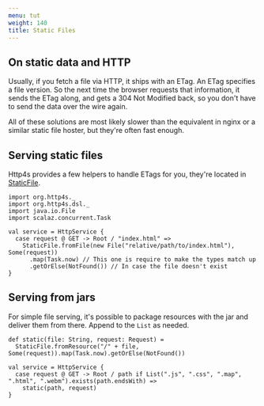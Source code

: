 ```yaml
---
menu: tut
weight: 140
title: Static Files
---
```


## On static data and HTTP
Usually, if you fetch a file via HTTP, it ships with an ETag. An ETag specifies
a file version. So the next time the browser requests that information, it sends
the ETag along, and gets a 304 Not Modified back, so you don't have to send the
data over the wire again.

All of these solutions are most likely slower than the equivalent in nginx or a
similar static file hoster, but they're often fast enough.

## Serving static files
Http4s provides a few helpers to handle ETags for you, they're located in [StaticFile].

```tut:book
import org.http4s._
import org.http4s.dsl._
import java.io.File
import scalaz.concurrent.Task

val service = HttpService {
  case request @ GET -> Root / "index.html" =>
    StaticFile.fromFile(new File("relative/path/to/index.html"), Some(request))
      .map(Task.now) // This one is require to make the types match up
      .getOrElse(NotFound()) // In case the file doesn't exist
}
```

## Serving from jars
For simple file serving, it's possible to package resources with the jar and
deliver them from there. Append to the `List` as needed.

```tut:book
def static(file: String, request: Request) =
  StaticFile.fromResource("/" + file, Some(request)).map(Task.now).getOrElse(NotFound())

val service = HttpService {
  case request @ GET -> Root / path if List(".js", ".css", ".map", ".html", ".webm").exists(path.endsWith) =>
    static(path, request)
}
```

[StaticFile]: ../api/org/http4s/StaticFile$
